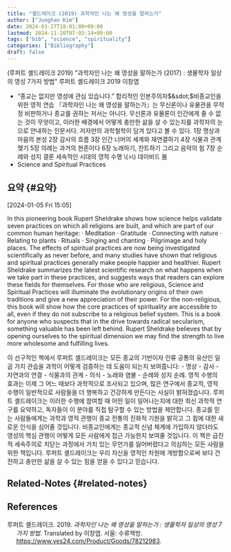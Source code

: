 ```yaml
---
title: "셸드레이크 (2019) 과학자인 나는 왜 영성을 말하는가"
author: ["Junghan Kim"]
date: 2024-03-27T18:01:00+09:00
lastmod: 2024-11-20T07:03:14+09:00
tags: ["bib", "science", "spirituality"]
categories: ["Bibliography"]
draft: false
---
```


(루퍼트 셸드레이크 2019) "과학자인 나는 왜 영성을 말하는가 (2017) : 생물학자 일상의 영성 7가지 방법" 루퍼트 셸드레이크 2019 이창엽

-   “종교는 없지만 영성에 관심 있습니다.” 합리적인 인본주의자$&sdot;$비종교인을 위한 영적 연습 『과학자인 나는 왜 영성을 말하는가』는 무신론이나 유물관을 무작정 비판하거나 종교를 권하는 저서는 아니다. 무신론과 유물론이 인간에게 줄 수 없는 것이 무엇이고, 이러한 배경에서 어떻게 충만한 삶을 살 수 있는지를 과학자의 눈으로 안내하는 인문서다. 저자만의 과학철학이 담겨 있다고 볼 수 있다. 1장 명상과 마음의 본성 2장 감사의 흐름 3장 인간 너머의 세계와 재연결하기 4장 식물과 관계 맺기 5장 의례는 과거의 현존이다 6장 노래하기, 찬트하기 그리고 음악의 힘 7장 순례와 성지 결론 세속적인 시대의 영적 수행 \\(>\\) 데이비드 봄
-   Science and Spiritual Practices


## 요약 {#요약}

<span class="timestamp-wrapper"><span class="timestamp">[2024-01-05 Fri 15:05]</span></span>

In this pioneering book Rupert Sheldrake shows how science helps validate seven practices on which all religions are built, and which are part of our common human heritage: · Meditation · Gratitude · Connecting with nature · Relating to plants · Rituals · Singing and chanting · Pilgrimage and holy places. The effects of spiritual practices are now being investigated scientifically as never before, and many studies have shown that religious and spiritual practices generally make people happier and healthier. Rupert Sheldrake summarizes the latest scientific research on what happens when we take part in these practices, and suggests ways that readers can explore these fields for themselves. For those who are religious, Science and Spiritual Practices will illuminate the evolutionary origins of their own traditions and give a new appreciation of their power. For the non-religious, this book will show how the core practices of spirituality are accessible to all, even if they do not subscribe to a religious belief system. This is a book for anyone who suspects that in the drive towards radical secularism, something valuable has been left behind. Rupert Sheldrake believes that by opening ourselves to the spiritual dimension we may find the strength to live more wholesome and fulfilling lives.

이 선구적인 책에서 루퍼트 셸드레이크는 모든 종교의 기반이자 인류 공통의 유산인 일곱 가지 관습을 과학이 어떻게 검증하는 데 도움이 되는지 보여줍니다: - 명상 - 감사 - 자연과의 연결 - 식물과의 관계 - 의식 - 노래와 염불 - 순례와 성지 순례. 영적 수행의 효과는 이제 그 어느 때보다 과학적으로 조사되고 있으며, 많은 연구에서 종교적, 영적 수행이 일반적으로 사람들을 더 행복하고 건강하게 만든다는 사실이 밝혀졌습니다. 루퍼트 셸드레이크는 이러한 수행에 참여할 때 어떤 일이 일어나는지에 대한 최신 과학적 연구를 요약하고, 독자들이 이 분야를 직접 탐구할 수 있는 방법을 제안합니다. 종교를 믿는 사람들에게는 과학과 영적 관행이 종교 전통의 진화적 기원을 밝히고 그 힘에 대한 새로운 인식을 심어줄 것입니다. 비종교인에게는 종교적 신념 체계에 가입하지 않더라도 영성의 핵심 관행이 어떻게 모든 사람에게 접근 가능한지 보여줄 것입니다. 이 책은 급진적 세속주의로 치닫는 과정에서 가치 있는 무언가를 잃어버렸다고 의심하는 모든 사람을 위한 책입니다. 루퍼트 셸드레이크는 우리 자신을 영적인 차원에 개방함으로써 보다 건전하고 충만한 삶을 살 수 있는 힘을 얻을 수 있다고 믿습니다.


## Related-Notes {#related-notes}

## References

<style>.csl-entry{text-indent: -1.5em; margin-left: 1.5em;}</style><div class="csl-bib-body">
  <div class="csl-entry">루퍼트 셸드레이크. 2019. <i>과학자인 나는 왜 영성을 말하는가 : 생물학자 일상의 영성 7가지 방법</i>. Translated by 이창엽. 서울: 수류책방. <a href="https://www.yes24.com/Product/Goods/78212983">https://www.yes24.com/Product/Goods/78212983</a>.</div>
</div>
